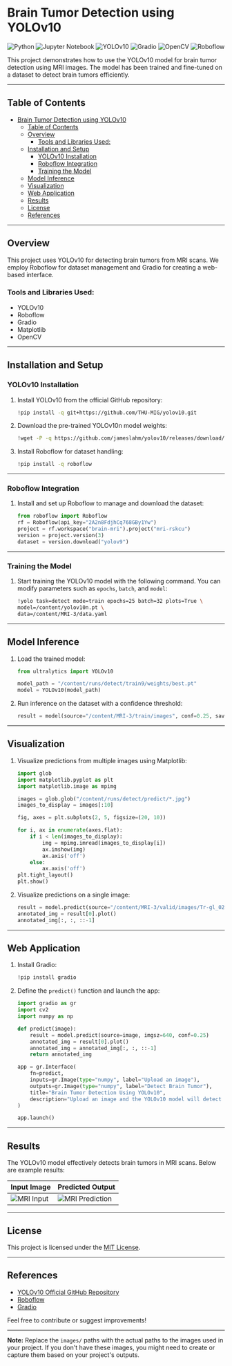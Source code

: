 

# Brain Tumor Detection using YOLOv10

![Python](https://img.shields.io/badge/python-3670A0?style=for-the-badge&logo=python&logoColor=ffdd54)
![Jupyter Notebook](https://img.shields.io/badge/jupyter-%23FA0F00.svg?style=for-the-badge&logo=jupyter&logoColor=white)
![YOLOv10](https://img.shields.io/badge/YOLOv10-%23FFD700.svg?style=for-the-badge&logo=yolo&logoColor=black)
![Gradio](https://img.shields.io/badge/Gradio-%23FFB6C1.svg?style=for-the-badge&logo=gradio&logoColor=black)
![OpenCV](https://img.shields.io/badge/OpenCV-%23FF69B4.svg?style=for-the-badge&logo=opencv&logoColor=black)
![Roboflow](https://img.shields.io/badge/Roboflow-%23007ACC.svg?style=for-the-badge&logo=roboflow&logoColor=white)

This project demonstrates how to use the YOLOv10 model for brain tumor detection using MRI images. The model has been trained and fine-tuned on a dataset to detect brain tumors efficiently.

---

## Table of Contents
- [Brain Tumor Detection using YOLOv10](#brain-tumor-detection-using-yolov10)
  - [Table of Contents](#table-of-contents)
  - [Overview](#overview)
    - [Tools and Libraries Used:](#tools-and-libraries-used)
  - [Installation and Setup](#installation-and-setup)
    - [YOLOv10 Installation](#yolov10-installation)
    - [Roboflow Integration](#roboflow-integration)
    - [Training the Model](#training-the-model)
  - [Model Inference](#model-inference)
  - [Visualization](#visualization)
  - [Web Application](#web-application)
  - [Results](#results)
  - [License](#license)
  - [References](#references)

---

## Overview

This project uses YOLOv10 for detecting brain tumors from MRI scans. We employ Roboflow for dataset management and Gradio for creating a web-based interface.

### Tools and Libraries Used:
- YOLOv10
- Roboflow
- Gradio
- Matplotlib
- OpenCV

---

## Installation and Setup

### YOLOv10 Installation

1. Install YOLOv10 from the official GitHub repository:

    ```bash
    !pip install -q git+https://github.com/THU-MIG/yolov10.git
    ```

   

2. Download the pre-trained YOLOv10n model weights:

    ```bash
    !wget -P -q https://github.com/jameslahm/yolov10/releases/download/v1.0/yolov10n.pt
    ```

    

3. Install Roboflow for dataset handling:

    ```bash
    !pip install -q roboflow
    ```

   

---

### Roboflow Integration

1. Install and set up Roboflow to manage and download the dataset:

    ```python
    from roboflow import Roboflow
    rf = Roboflow(api_key="2A2n8FdjhCq768GBy1Yw")
    project = rf.workspace("brain-mri").project("mri-rskcu")
    version = project.version(3)
    dataset = version.download("yolov9")
    ```

    

---

### Training the Model

1. Start training the YOLOv10 model with the following command. You can modify parameters such as `epochs`, `batch`, and `model`:

    ```bash
    !yolo task=detect mode=train epochs=25 batch=32 plots=True \
    model=/content/yolov10n.pt \
    data=/content/MRI-3/data.yaml
    ```

    

---

## Model Inference

1. Load the trained model:

    ```python
    from ultralytics import YOLOv10

    model_path = "/content/runs/detect/train9/weights/best.pt"
    model = YOLOv10(model_path)
    ```

    
2. Run inference on the dataset with a confidence threshold:

    ```python
    result = model(source="/content/MRI-3/train/images", conf=0.25, save=True)
    ```

    

---

## Visualization

1. Visualize predictions from multiple images using Matplotlib:

    ```python
    import glob
    import matplotlib.pyplot as plt
    import matplotlib.image as mpimg

    images = glob.glob("/content/runs/detect/predict/*.jpg")
    images_to_display = images[:10]

    fig, axes = plt.subplots(2, 5, figsize=(20, 10))

    for i, ax in enumerate(axes.flat):
        if i < len(images_to_display):
            img = mpimg.imread(images_to_display[i])
            ax.imshow(img)
            ax.axis('off')
        else:
            ax.axis('off')
    plt.tight_layout()
    plt.show()
    ```

    

2. Visualize predictions on a single image:

    ```python
    result = model.predict(source="/content/MRI-3/valid/images/Tr-gl_0228_jpg.rf.b9ecef834d39f770e41b0585b63bdc1a.jpg", imgsz=640, conf=0.25)
    annotated_img = result[0].plot()
    annotated_img[:, :, ::-1]
    ```

    

---

## Web Application

1. Install Gradio:

    ```bash
    !pip install gradio
    ```

    

2. Define the `predict()` function and launch the app:

    ```python
    import gradio as gr
    import cv2
    import numpy as np

    def predict(image):
        result = model.predict(source=image, imgsz=640, conf=0.25)
        annotated_img = result[0].plot()
        annotated_img = annotated_img[:, :, ::-1]
        return annotated_img

    app = gr.Interface(
        fn=predict,
        inputs=gr.Image(type="numpy", label="Upload an image"),
        outputs=gr.Image(type="numpy", label="Detect Brain Tumor"),
        title="Brain Tumor Detection Using YOLOv10",
        description="Upload an image and the YOLOv10 model will detect and annotate the brain tumor."
    )

    app.launch()
    ```

    

---

## Results

The YOLOv10 model effectively detects brain tumors in MRI scans. Below are example results:

| Input Image | Predicted Output |
|-------------|------------------|
| ![MRI Input](images/sample_mri_input.png) | ![MRI Prediction](images/sample_mri_output.png) |

---

## License

This project is licensed under the [MIT License](LICENSE).

---

## References

- [YOLOv10 Official GitHub Repository](https://github.com/THU-MIG/yolov10)
- [Roboflow](https://roboflow.com)
- [Gradio](https://gradio.app)

Feel free to contribute or suggest improvements!

---

**Note:** Replace the `images/` paths with the actual paths to the images used in your project. If you don't have these images, you might need to create or capture them based on your project's outputs.
